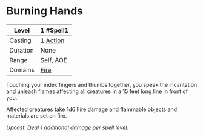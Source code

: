 # Burning Hands

| Level    | 1 #Spell1                                           |
| -------- | --------------------------------------------------- |
| Casting  | 1 [Action](../../../../Game%20Procedures/Action.md) |
| Duration | None                                                |
| Range    | Self, AOE                                           |
| Domains  | [Fire](../../../Spell%20Domains/Fire.md)            |

Touching your index fingers and thumbs together, you speak the incantation and unleash flames affecting all creatures in a 15 feet long line in front of you.

Affected creatures take 1d6 [Fire](../../../../Damage%20Types/Fire.md) damage and flammable objects and materials are set on fire.

*Upcast: Deal 1 additional damage per spell level.*